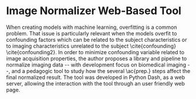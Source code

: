 # Image Normalizer Web-Based Tool

When creating models with machine learning, overfitting is a common problem. That issue is particularly relevant when the models overfit to confounding factors which can be related to the subject characteristics or to imaging characteristics unrelated to the subject \cite{confounding} \cite{confounding2}. In order to minimize confounding variable related to image acquisition properties, the author proposes a library and pipeline to normalize imaging data -- with development focus on biomedical imaging --, and a pedagogic tool to study how the several \ac{prep.} steps affect the final normalized result. The tool was developed in Python Dash, as a web server, allowing the interaction with the tool through an user friendly web page.
